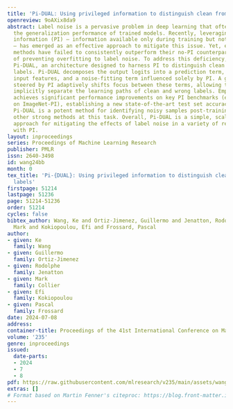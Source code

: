 ```yaml
---
title: 'Pi-DUAL: Using privileged information to distinguish clean from noisy labels'
openreview: 9oAXix8da9
abstract: Label noise is a pervasive problem in deep learning that often compromises
  the generalization performance of trained models. Recently, leveraging privileged
  information (PI) – information available only during training but not at test time
  – has emerged as an effective approach to mitigate this issue. Yet, existing PI-based
  methods have failed to consistently outperform their no-PI counterparts in terms
  of preventing overfitting to label noise. To address this deficiency, we introduce
  Pi-DUAL, an architecture designed to harness PI to distinguish clean from wrong
  labels. Pi-DUAL decomposes the output logits into a prediction term, based on conventional
  input features, and a noise-fitting term influenced solely by PI. A gating mechanism
  steered by PI adaptively shifts focus between these terms, allowing the model to
  implicitly separate the learning paths of clean and wrong labels. Empirically, Pi-DUAL
  achieves significant performance improvements on key PI benchmarks (e.g., +6.8%
  on ImageNet-PI), establishing a new state-of-the-art test set accuracy. Additionally,
  Pi-DUAL is a potent method for identifying noisy samples post-training, outperforming
  other strong methods at this task. Overall, Pi-DUAL is a simple, scalable and practical
  approach for mitigating the effects of label noise in a variety of real-world scenarios
  with PI.
layout: inproceedings
series: Proceedings of Machine Learning Research
publisher: PMLR
issn: 2640-3498
id: wang24bb
month: 0
tex_title: 'Pi-{DUAL}: Using privileged information to distinguish clean from noisy
  labels'
firstpage: 51214
lastpage: 51236
page: 51214-51236
order: 51214
cycles: false
bibtex_author: Wang, Ke and Ortiz-Jimenez, Guillermo and Jenatton, Rodolphe and Collier,
  Mark and Kokiopoulou, Efi and Frossard, Pascal
author:
- given: Ke
  family: Wang
- given: Guillermo
  family: Ortiz-Jimenez
- given: Rodolphe
  family: Jenatton
- given: Mark
  family: Collier
- given: Efi
  family: Kokiopoulou
- given: Pascal
  family: Frossard
date: 2024-07-08
address:
container-title: Proceedings of the 41st International Conference on Machine Learning
volume: '235'
genre: inproceedings
issued:
  date-parts:
  - 2024
  - 7
  - 8
pdf: https://raw.githubusercontent.com/mlresearch/v235/main/assets/wang24bb/wang24bb.pdf
extras: []
# Format based on Martin Fenner's citeproc: https://blog.front-matter.io/posts/citeproc-yaml-for-bibliographies/
---
```

